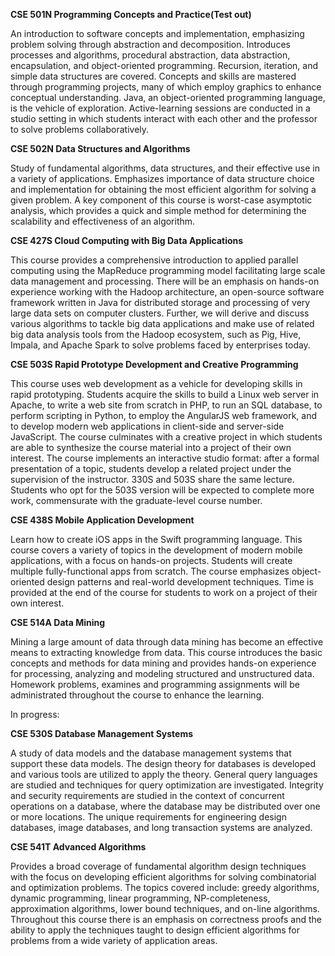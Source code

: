 **CSE 501N Programming Concepts and Practice(Test out)**

An introduction to software concepts and implementation, emphasizing problem solving through abstraction and decomposition. Introduces processes and algorithms, procedural abstraction, data abstraction, encapsulation, and object-oriented programming. Recursion, iteration, and simple data structures are covered. Concepts and skills are mastered through programming projects, many of which employ graphics to enhance conceptual understanding. Java, an object-oriented programming language, is the vehicle of exploration. Active-learning sessions are conducted in a studio setting in which students interact with each other and the professor to solve problems collaboratively. 


**CSE 502N Data Structures and Algorithms**

Study of fundamental algorithms, data structures, and their effective use in a variety of applications. Emphasizes importance of data structure choice and implementation for obtaining the most efficient algorithm for solving a given problem. A key component of this course is worst-case asymptotic analysis, which provides a quick and simple method for determining the scalability and effectiveness of an algorithm.


**CSE 427S Cloud Computing with Big Data Applications**

This course provides a comprehensive introduction to applied parallel computing using the MapReduce programming model facilitating large scale data management and processing. There will be an emphasis on hands-on experience working with the Hadoop architecture, an open-source software framework written in Java for distributed storage and processing of very large data sets on computer clusters. Further, we will derive and discuss various algorithms to tackle big data applications and make use of related big data analysis tools from the Hadoop ecosystem, such as Pig, Hive, Impala, and Apache Spark to solve problems faced by enterprises today.


**CSE 503S Rapid Prototype Development and Creative Programming**

This course uses web development as a vehicle for developing skills in rapid prototyping. Students acquire the skills to build a Linux web server in Apache, to write a web site from scratch in PHP, to run an SQL database, to perform scripting in Python, to employ the AngularJS web framework, and to develop modern web applications in client-side and server-side JavaScript. The course culminates with a creative project in which students are able to synthesize the course material into a project of their own interest. The course implements an interactive studio format: after a formal presentation of a topic, students develop a related project under the supervision of the instructor. 330S and 503S share the same lecture. Students who opt for the 503S version will be expected to complete more work, commensurate with the graduate-level course number. 


**CSE 438S Mobile Application Development**

Learn how to create iOS apps in the Swift programming language. This course covers a variety of topics in the development of modern mobile applications, with a focus on hands-on projects. Students will create multiple fully-functional apps from scratch. The course emphasizes object-oriented design patterns and real-world development techniques. Time is provided at the end of the course for students to work on a project of their own interest.


**CSE 514A Data Mining**

Mining a large amount of data through data mining has become an effective means to extracting knowledge from data. This course introduces the basic concepts and methods for data mining and provides hands-on experience for processing, analyzing and modeling structured and unstructured data. Homework problems, examines and programming assignments will be administrated throughout the course to enhance the learning.



In progress:

**CSE 530S Database Management Systems**

A study of data models and the database management systems that support these data models. The design theory for databases is developed and various tools are utilized to apply the theory. General query languages are studied and techniques for query optimization are investigated. Integrity and security requirements are studied in the context of concurrent operations on a database, where the database may be distributed over one or more locations. The unique requirements for engineering design databases, image databases, and long transaction systems are analyzed. 


**CSE 541T Advanced Algorithms**

Provides a broad coverage of fundamental algorithm design techniques with the focus on developing efficient algorithms for solving combinatorial and optimization problems. The topics covered include: greedy algorithms, dynamic programming, linear programming, NP-completeness, approximation algorithms, lower bound techniques, and on-line algorithms. Throughout this course there is an emphasis on correctness proofs and the ability to apply the techniques taught to design efficient algorithms for problems from a wide variety of application areas.





